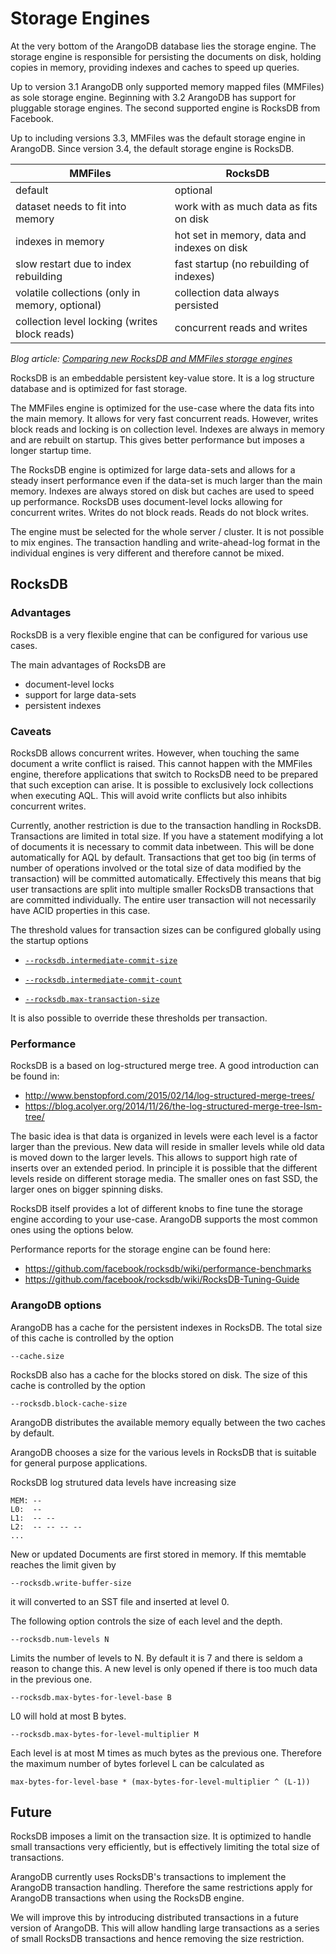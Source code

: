 # Storage Engines

At the very bottom of the ArangoDB database lies the storage
engine. The storage engine is responsible for persisting the documents
on disk, holding copies in memory, providing indexes and caches to
speed up queries.

Up to version 3.1 ArangoDB only supported memory mapped files (MMFiles)
as sole storage engine. Beginning with 3.2 ArangoDB has support for
pluggable storage engines. The second supported engine is RocksDB from
Facebook.

Up to including versions 3.3, MMFiles was the default storage engine in
ArangoDB. Since version 3.4, the default storage engine is RocksDB.

| MMFiles | RocksDB |
|---|---|
| default | optional |
| dataset needs to fit into memory | work with as much data as fits on disk |
| indexes in memory | hot set in memory, data and indexes on disk |
| slow restart due to index rebuilding | fast startup (no rebuilding of indexes) |
| volatile collections (only in memory, optional) | collection data always persisted |
| collection level locking (writes block reads) | concurrent reads and writes |

*Blog article: [Comparing new RocksDB and MMFiles storage engines](https://www.arangodb.com/why-arangodb/comparing-rocksdb-mmfiles-storage-engines/)*

RocksDB is an embeddable persistent key-value store. It is a log
structure database and is optimized for fast storage.

The MMFiles engine is optimized for the use-case where the data fits
into the main memory. It allows for very fast concurrent
reads. However, writes block reads and locking is on collection
level. Indexes are always in memory and are rebuilt on startup. This
gives better performance but imposes a longer startup time.

The RocksDB engine is optimized for large data-sets and allows for a
steady insert performance even if the data-set is much larger than the
main memory. Indexes are always stored on disk but caches are used to
speed up performance. RocksDB uses document-level locks allowing for
concurrent writes. Writes do not block reads. Reads do not block writes.

The engine must be selected for the whole server / cluster. It is not
possible to mix engines. The transaction handling and write-ahead-log
format in the individual engines is very different and therefore cannot 
be mixed.

## RocksDB

### Advantages

RocksDB is a very flexible engine that can be configured for various use cases.

The main advantages of RocksDB are

- document-level locks
- support for large data-sets
- persistent indexes

### Caveats

RocksDB allows concurrent writes. However, when touching the same document a
write conflict is raised. This cannot happen with the MMFiles engine, therefore
applications that switch to RocksDB need to be prepared that such exception can
arise. It is possible to exclusively lock collections when executing AQL. This
will avoid write conflicts but also inhibits concurrent writes.

Currently, another restriction is due to the transaction handling in
RocksDB. Transactions are limited in total size. If you have a statement
modifying a lot of documents it is necessary to commit data inbetween. This will
be done automatically for AQL by default. Transactions that get too big (in terms of
number of operations involved or the total size of data modified by the transaction)
will be committed automatically. Effectively this means that big user transactions
are split into multiple smaller RocksDB transactions that are committed individually.
The entire user transaction will not necessarily have ACID properties in this case.

The threshold values for transaction sizes can be configured globally using the
startup options

* [`--rocksdb.intermediate-commit-size`](../Administration/Configuration/RocksDB.md#non-pass-through-options)

* [`--rocksdb.intermediate-commit-count`](../Administration/Configuration/RocksDB.md#non-pass-through-options)

* [`--rocksdb.max-transaction-size`](../Administration/Configuration/RocksDB.md#non-pass-through-options)

It is also possible to override these thresholds per transaction.

### Performance

RocksDB is a based on log-structured merge tree. A good introduction can be
found in:

- http://www.benstopford.com/2015/02/14/log-structured-merge-trees/
- https://blog.acolyer.org/2014/11/26/the-log-structured-merge-tree-lsm-tree/

The basic idea is that data is organized in levels were each level is a factor
larger than the previous. New data will reside in smaller levels while old data
is moved down to the larger levels. This allows to support high rate of inserts
over an extended period. In principle it is possible that the different levels
reside on different storage media. The smaller ones on fast SSD, the larger ones
on bigger spinning disks.

RocksDB itself provides a lot of different knobs to fine tune the storage
engine according to your use-case. ArangoDB supports the most common ones
using the options below.

Performance reports for the storage engine can be found here:

- https://github.com/facebook/rocksdb/wiki/performance-benchmarks
- https://github.com/facebook/rocksdb/wiki/RocksDB-Tuning-Guide

### ArangoDB options

ArangoDB has a cache for the persistent indexes in RocksDB. The total size 
of this cache is controlled by the option

    --cache.size

RocksDB also has a cache for the blocks stored on disk. The size of
this cache is controlled by the option

    --rocksdb.block-cache-size

ArangoDB distributes the available memory equally between the two
caches by default.

ArangoDB chooses a size for the various levels in RocksDB that is
suitable for general purpose applications.

RocksDB log strutured data levels have increasing size

    MEM: --
    L0:  --
    L1:  -- --
    L2:  -- -- -- --
    ...

New or updated Documents are first stored in memory. If this memtable
reaches the limit given by

    --rocksdb.write-buffer-size 

it will converted to an SST file and inserted at level 0.

The following option controls the size of each level and the depth.

    --rocksdb.num-levels N

Limits the number of levels to N. By default it is 7 and there is
seldom a reason to change this. A new level is only opened if there is
too much data in the previous one.

    --rocksdb.max-bytes-for-level-base B

L0 will hold at most B bytes.

    --rocksdb.max-bytes-for-level-multiplier M

Each level is at most M times as much bytes as the previous
one. Therefore the maximum number of bytes forlevel L can be
calculated as

    max-bytes-for-level-base * (max-bytes-for-level-multiplier ^ (L-1))

## Future

RocksDB imposes a limit on the transaction size. It is optimized to
handle small transactions very efficiently, but is effectively limiting 
the total size of transactions.

ArangoDB currently uses RocksDB's transactions to implement the ArangoDB 
transaction handling. Therefore the same restrictions apply for ArangoDB
transactions when using the RocksDB engine.

We will improve this by introducing distributed transactions in a future
version of ArangoDB. This will allow handling large transactions as a 
series of small RocksDB transactions and hence removing the size restriction.
